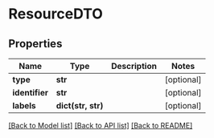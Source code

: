 # ResourceDTO

## Properties
Name | Type | Description | Notes
------------ | ------------- | ------------- | -------------
**type** | **str** |  | [optional] 
**identifier** | **str** |  | [optional] 
**labels** | **dict(str, str)** |  | [optional] 

[[Back to Model list]](../README.md#documentation-for-models) [[Back to API list]](../README.md#documentation-for-api-endpoints) [[Back to README]](../README.md)

